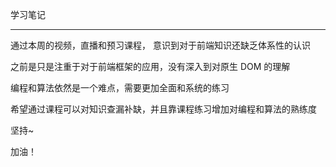学习笔记

---

通过本周的视频，直播和预习课程， 意识到对于前端知识还缺乏体系性的认识

之前是只是注重于对于前端框架的应用，没有深入到对原生 DOM 的理解

编程和算法依然是一个难点，需要更加全面和系统的练习

希望通过课程可以对知识查漏补缺，并且靠课程练习增加对编程和算法的熟练度

坚持~

加油！
